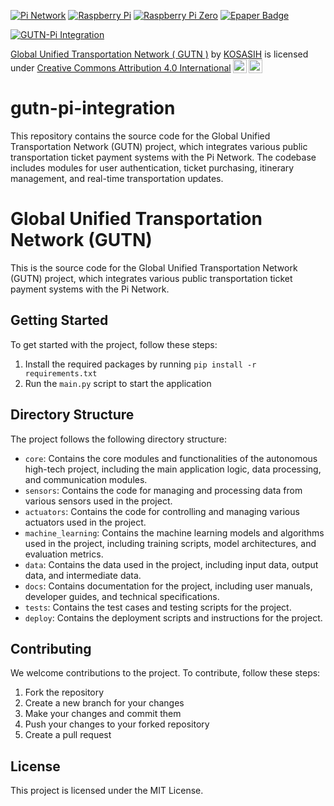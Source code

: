 [![Pi Network](https://img.shields.io/badge/Pi%20Network-Pi%20Network-blue.svg)](https://minepi.com/)
[![Raspberry Pi](https://img.shields.io/badge/Raspberry%20Pi-RPi-red.svg)](https://www.raspberrypi.com/)
[![Raspberry Pi Zero](https://img.shields.io/badge/Raspberry%20Pi%20Zero-RPi%20Zero-green.svg)](https://www.raspberrypi.com/products/raspberry-pi-zero/)
[![Epaper Badge](https://img.shields.io/badge/Epaper%20Badge-Epaper%20Badge-orange.svg)](https://medium.com/coinmonks/building-an-epaper-badge-with-a-raspberry-pi-zero-e4b98b3311c3) 


<!-- Partnership Repos -->
[![GUTN-Pi Integration](https://img.shields.io/badge/GUTN--Pi-Integration-blue.svg)](https://github.com/KOSASIH/gutn-pi-integration)
<!-- Code Badges -->

<p xmlns:cc="http://creativecommons.org/ns#" xmlns:dct="http://purl.org/dc/terms/"><a property="dct:title" rel="cc:attributionURL" href="https://github.com/KOSASIH/gutn-pi-integration">Global Unified Transportation Network ( GUTN )</a> by <a rel="cc:attributionURL dct:creator" property="cc:attributionName" href="https://www.linkedin.com/in/kosasih-81b46b5a">KOSASIH</a> is licensed under <a href="https://creativecommons.org/licenses/by/4.0/?ref=chooser-v1" target="_blank" rel="license noopener noreferrer" style="display:inline-block;">Creative Commons Attribution 4.0 International<img style="height:22px!important;margin-left:3px;vertical-align:text-bottom;" src="https://mirrors.creativecommons.org/presskit/icons/cc.svg?ref=chooser-v1" alt=""><img style="height:22px!important;margin-left:3px;vertical-align:text-bottom;" src="https://mirrors.creativecommons.org/presskit/icons/by.svg?ref=chooser-v1" alt=""></a></p>

# gutn-pi-integration
This repository contains the source code for the Global Unified Transportation Network (GUTN) project, which integrates various public transportation ticket payment systems with the Pi Network. The codebase includes modules for user authentication, ticket purchasing, itinerary management, and real-time transportation updates. 

# Global Unified Transportation Network (GUTN)

This is the source code for the Global Unified Transportation Network (GUTN) project, which integrates various public transportation ticket payment systems with the Pi Network.

## Getting Started

To get started with the project, follow these steps:

1. Install the required packages by running `pip install -r requirements.txt`
2. Run the `main.py` script to start the application

## Directory Structure

The project follows the following directory structure:

- `core`: Contains the core modules and functionalities of the autonomous high-tech project, including the main application logic, data processing, and communication modules.
- `sensors`: Contains the code for managing and processing data from various sensors used in the project.
- `actuators`: Contains the code for controlling and managing various actuators used in the project.
- `machine_learning`: Contains the machine learning models and algorithms used in the project, including training scripts, model architectures, and evaluation metrics.
- `data`: Contains the data used in the project, including input data, output data, and intermediate data.
- `docs`: Contains documentation for the project, including user manuals, developer guides, and technical specifications.
- `tests`: Contains the test cases and testing scripts for the project.
- `deploy`: Contains the deployment scripts and instructions for the project.

## Contributing

We welcome contributions to the project. To contribute, follow these steps:

1. Fork the repository
2. Create a new branch for your changes
3. Make your changes and commit them
4. Push your changes to your forked repository
5. Create a pull request

## License

This project is licensed under the MIT License.
